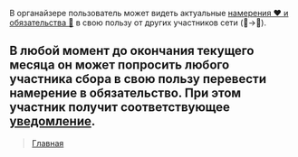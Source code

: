 В органайзере пользователь может видеть актуальные [намерения ❤️ и обязательства 🤝](../glossary/glossary.md) в свою пользу от других участников сети (👥->👤).

В любой момент до окончания текущего месяца он может попросить любого участника сбора в свою пользу перевести намерение в обязательство. При этом участник получит соответствующее [уведомление](notifications/request_for_translation.md).
---
> [Главная](../index.md)
